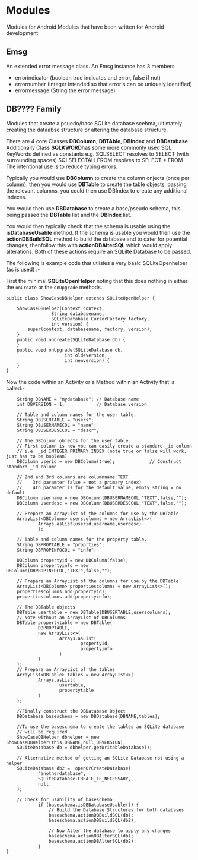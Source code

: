 # Modules
Modules for Android
Modules that have been written for Android development

## Emsg ##
An extended error message class.
An Emsg instance has 3 members 

- errorindicator (boolean true indicates and error, false if not)
- errornumber (Integer intended so that error's can be uniquely identified)
- errormessage (String the error message)

## DB???? Family ##
Modules that create a psuedo/base SQLite database scehma, ultimately creating
the dataabse structure or altering the database structure.

There are 4 core Classes **DBColumn**, **DBTAble**, **DBIndex**  and **DBDatabase**. 
Additionally Class **SQLKWORD**has some more commonly used SQL KeyWords defined as constants e.g.
SQLSELECT resolves to SELECT (with surrounding spaces)
SQLSELECTALLFROM resolves to SELECT * FROM
The intentional use is to reduce typing errors.

Typically you would use **DBColumn** to create the column onjects (once per column), 
then you would use **DBTable** to create the table objects, passing the relevant columns, 
you could then use DBIndex to create any additional indexes.

You would then use **DBDatabase** to create a base/pseudo schema, this being passed the **DBTable** list
and the **DBIndex** list.

You would then typically check that the schema is usable using the **isDatabaseUsable** method.
If the schema is usable you would then use the **actionDBBuildSQL** method to build the database and to
cater for potential changes, thenfollow this with **actionDBAlterSQL** which would apply alterations.
Both of these actions require an SQLilte Database to be passed.

The following is example code that utlisies a very basic SQLiteOpenhelper (as is used) :-

First the minimal **SQLiteOpenHelper** noting that this does nothing in either the `onCreate` or the `onUpgrade` methods.

    public class ShowCaseDBHelper extends SQLiteOpenHelper {

        ShowCaseDBHelper(Context context, 
                     String databasename, 
                     SQLiteDatabase.CursorFactory factory, 
                     int version) {
            super(context, databasename, factory, version);
        }
        public void onCreate(SQLiteDatabase db) {
        }
        public void onUpgrade(SQLiteDatabase db, 
                          int oldeversion, 
                          int newversion) {
        }
    }

Now the code within an Activity or a Method within an Activity that is called:-

        String DBNAME = "mydatabase"; // Database name
        int DBVERSION = 1;            // Database version

        // Table and column names for the user table.
        String DBUSERTABLE = "users";
        String DBUSERNAMECOL = "name";
        String DBUSERDESCCOL = "descr";

        // The DBColumn objects for the user table.
        // First column is how you can easily create a standard _id column
        // i.e. _id INTEGER PRIMARY INDEX (note true or false will work, just has to be boolean)
        DBColumn userid = new DBColumn(true);             // Construct standard _id column

        // 2nd and 3rd columns are columnname TEXT
        //    3rd paramter false = not a primary index)
        //    4th paramter is for the default value, empty string = no default
        DBColumn username = new DBColumn(DBUSERNAMECOL,"TEXT",false,"");
        DBColumn userdesc = new DBColumn(DBUSERDESCCOL,"TEXT",false,"");

        // Prepare an ArrayList of the columns for use by the DBTable
        ArrayList<DBColumn> userscolumns = new ArrayList<>(
                Arrays.asList(userid,username,userdesc)
                );

        // Table and column names for the property table.
        String DBPROPTABLE = "proprties";
        String DBPROPINFOCOL = "info";

        DBColumn propertyid = new DBColumn(false);
        DBColumn propertyinfo = new DBColumn(DBPROPINFOCOL,"TEXT",false,"");

        // Prepare an ArrayList of the columns for use by the DBTable
        ArrayList<DBColumn> propertiescolumns = new ArrayList<>();
        propertiescolumns.add(propertyid);
        propertiescolumns.add(propertyinfo);

        // The DBTable objects
        DBTable usertable = new DBTable(DBUSERTABLE,userscolumns);
        // Note without an ArrayList of DBColumns
        DBTable propertytable = new DBTable(
                DBPROPTABLE,
                new ArrayList<>(
                        Arrays.asList(
                                propertyid,
                                propertyinfo
                        )
                )
        );
        // Prepare an ArrayList of the tables
        ArrayList<DBTable> tables = new ArrayList<>(
                Arrays.asList(
                        usertable,
                        propertytable
                )
        );

        //Finally construct the DBDatabase Object
        DBDatabase baseschema = new DBDatabase(DBNAME,tables);

        //To use the baseschema to create the tables an SQLite database
        // will be required
        ShowCaseDBHelper dbhelper = new ShowCaseDBHelper(this,DBNAME,null,DBVERSION);
        SQLiteDatabase db = dbhelper.getWritableDatabase();

        // Alternative method of getting an SQLite Database not using a helper
        SQLiteDatabase db2 =  openOrCreateDatabase(
                "anotherdatabase",
                SQLiteDatabase.CREATE_IF_NECESSARY,
                null
        );

        // Check for usability of baseschema
                if (baseschema.isDBDatabaseUsable()) {
                    // Build the Database Structures for both databases
                    baseschema.actionDBBuildSQL(db);
                    baseschema.actionDBBuildSQL(db2);
                    
                    // Now Alter the database to apply any changes
                    baseschema.actionDBAlterSQL(db);
                    baseschema.actionDBAlterSQL(db2);
                }
    }
